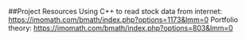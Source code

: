 ##Project Resources
Using C++ to read stock data from internet: https://imomath.com/bmath/index.php?options=1173&lmm=0
Portfolio theory: https://imomath.com/bmath/index.php?options=803&lmm=0
